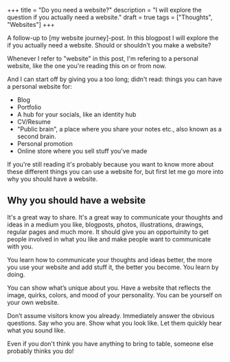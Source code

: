 +++
title = "Do you need a website?"
description = "I will explore the question if you actually need a website."
draft = true
tags = ["Thoughts", "Websites"]
+++

A follow-up to [my website journey]-post. In this blogpost I will explore the if
you actually need a website. Should or shouldn't you make a website?

Whenever I refer to "website" in this post, I'm refering to a personal website,
like the one you're reading this on or from now.

And I can start off by giving you a too long; didn't read: things you can have a
personal website for:

- Blog
- Portfolio
- A hub for your socials, like an identity hub
- CV/Resume
- "Public brain", a place where you share your notes etc., also known as a
  second brain.
- Personal promotion
- Online store where you sell stuff you've made

If you're still reading it's probably because you want to know more about these
different things you can use a website for, but first let me go more into why
you should have a website.

## Why you should have a website

It's a great way to share. It's a great way to communicate your thoughts and
ideas in a medium you like, blogposts, photos, illustrations, drawings, regular
pages and much more. It should give you an opportuinity to get people involved
in what you like and make people want to communicate with you.

You learn how to communicate your thoughts and ideas better, the more you use
your website and add stuff it, the better you become. You learn by doing.

You can show what’s unique about you. Have a website that reflects the image,
quirks, colors, and mood of your personality. You can be yourself on your own
website.

Don’t assume visitors know you already. Immediately answer the obvious
questions. Say who you are. Show what you look like. Let them quickly hear what
you sound like.

Even if you don't think you have anything to bring to table, someone else
probably thinks you do!
